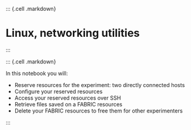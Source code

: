 
::: {.cell .markdown}

# Linux, networking utilities

:::

::: {.cell .markdown}

In this notebook you will:

* Reserve resources for the experiment: two directly connected hosts
* Configure your reserved resources
* Access your reserved resources over SSH
* Retrieve files saved on a FABRIC resources
* Delete your FABRIC resources to free them for other experimenters 

:::
